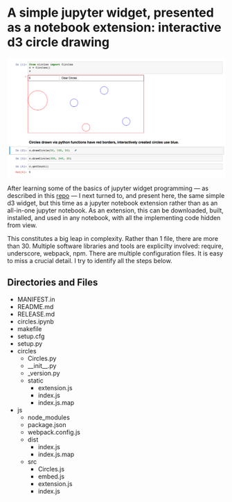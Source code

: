 # A simple jupyter widget, presented as a notebook extension: interactive d3 circle drawing

<img src="https://github.com/paul-shannon/jupyter-widget-demo-nbextension/blob/master/circles.png"/>

After learning some of the basics of jupyter widget programming &mdash; as described
in this [repo](https://github.com/paul-shannon/jupyter-widget-demo-all-in-notebook) 
 &mdash; I next turned to, and present here, the same
simple d3 widget, but this time as a jupyter notebook extension rather than as an all-in-one
jupyter notebook.  As an extension, this can be
downloaded, built, installed, and used in any notebook, with all the implementing
code hidden from view.

This constitutes a big leap in complexity.  Rather than 1 file, there are more than 30.
Multiple software libraries and tools are explicilty involved: require, underscore, 
webpack, npm.  There are multiple configuration files.  It is easy to
miss a crucial detail.  I try to identify all the steps below.

## Directories and Files

<ul>
  <li> MANIFEST.in
  <li> README.md
  <li> RELEASE.md
  <li> circles.ipynb
  <li> makefile
  <li> setup.cfg
  <li> setup.py
  <li> circles
      <ul>
         <li> Circles.py
         <li> __init__.py
         <li> _version.py
        <li> static
          <ul>
            <li> extension.js
            <li> index.js
           <li> index.js.map
           </ul>
     </ul>
<li> js
   <ul>
     <li> node_modules
     <li> package.json
     <li> webpack.config.js
     <li> dist
       <ul>
         <li> index.js
         <li> index.js.map
      </ul>
   <li> src
     <ul>
       <li> Circles.js
       <li> embed.js
       <li> extension.js
       <li> index.js
      </ul>
   </ul>
  </ul>
